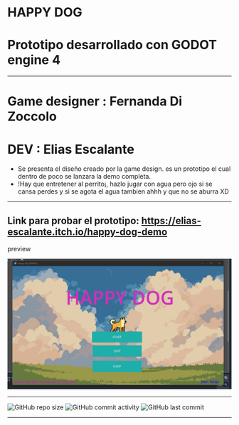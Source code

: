 # HAPPY DOG
# Prototipo desarrollado con GODOT engine 4

----

# Game designer : Fernanda Di Zoccolo
# DEV : Elias Escalante

- Se presenta el diseño creado por la game design. es un prototipo el cual dentro de poco se lanzara la demo completa.
- !Hay que entretener al perrito¡, hazlo jugar con agua pero ojo si se cansa perdes y si se agota el agua tambien ahhh y que no se aburra XD
----

## Link para probar el prototipo: https://elias-escalante.itch.io/happy-dog-demo

preview

![Texto alternativo](https://github.com/eliasescalante/happy_dog/blob/main/capture_happy_dog.JPG)

----

![GitHub repo size](https://img.shields.io/github/repo-size/eliasescalante/happy_dog_demo
)
![GitHub commit activity](https://img.shields.io/github/commit-activity/m/eliasescalante/happy_dog_demo
)
![GitHub last commit](https://img.shields.io/github/last-commit/eliasescalante/happy_dog_demo
)

----

